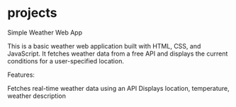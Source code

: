 # projects

Simple Weather Web App

This is a basic weather web application built with HTML, CSS, and JavaScript. It fetches weather data from a free API and displays the current conditions for a user-specified location.

Features:

Fetches real-time weather data using an API
Displays location, temperature, weather description
